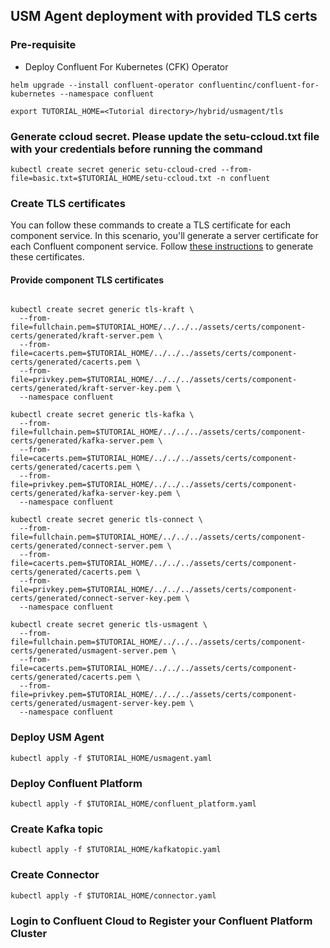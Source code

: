 ## USM Agent deployment with provided TLS certs

### Pre-requisite
- Deploy Confluent For Kubernetes (CFK) Operator
```
helm upgrade --install confluent-operator confluentinc/confluent-for-kubernetes --namespace confluent
```

```
export TUTORIAL_HOME=<Tutorial directory>/hybrid/usmagent/tls
```

### Generate ccloud secret. Please update the setu-ccloud.txt file with your credentials before running the command
```
kubectl create secret generic setu-ccloud-cred --from-file=basic.txt=$TUTORIAL_HOME/setu-ccloud.txt -n confluent
```
### Create TLS certificates

You can follow these commands to create a TLS certificate for each component service. In this scenario, you'll
generate a server certificate for each Confluent component service. Follow [these instructions](../../../assets/certs/component-certs/README.md) to generate these certificates.

#### Provide component TLS certificates

```

kubectl create secret generic tls-kraft \
  --from-file=fullchain.pem=$TUTORIAL_HOME/../../../assets/certs/component-certs/generated/kraft-server.pem \
  --from-file=cacerts.pem=$TUTORIAL_HOME/../../../assets/certs/component-certs/generated/cacerts.pem \
  --from-file=privkey.pem=$TUTORIAL_HOME/../../../assets/certs/component-certs/generated/kraft-server-key.pem \
  --namespace confluent

kubectl create secret generic tls-kafka \
  --from-file=fullchain.pem=$TUTORIAL_HOME/../../../assets/certs/component-certs/generated/kafka-server.pem \
  --from-file=cacerts.pem=$TUTORIAL_HOME/../../../assets/certs/component-certs/generated/cacerts.pem \
  --from-file=privkey.pem=$TUTORIAL_HOME/../../../assets/certs/component-certs/generated/kafka-server-key.pem \
  --namespace confluent

kubectl create secret generic tls-connect \
  --from-file=fullchain.pem=$TUTORIAL_HOME/../../../assets/certs/component-certs/generated/connect-server.pem \
  --from-file=cacerts.pem=$TUTORIAL_HOME/../../../assets/certs/component-certs/generated/cacerts.pem \
  --from-file=privkey.pem=$TUTORIAL_HOME/../../../assets/certs/component-certs/generated/connect-server-key.pem \
  --namespace confluent

kubectl create secret generic tls-usmagent \
  --from-file=fullchain.pem=$TUTORIAL_HOME/../../../assets/certs/component-certs/generated/usmagent-server.pem \
  --from-file=cacerts.pem=$TUTORIAL_HOME/../../../assets/certs/component-certs/generated/cacerts.pem \
  --from-file=privkey.pem=$TUTORIAL_HOME/../../../assets/certs/component-certs/generated/usmagent-server-key.pem \
  --namespace confluent
```

### Deploy USM Agent
```
kubectl apply -f $TUTORIAL_HOME/usmagent.yaml
```

### Deploy Confluent Platform
```
kubectl apply -f $TUTORIAL_HOME/confluent_platform.yaml
```

### Create Kafka topic
```
kubectl apply -f $TUTORIAL_HOME/kafkatopic.yaml
```

### Create Connector
```
kubectl apply -f $TUTORIAL_HOME/connector.yaml
```

### Login to Confluent Cloud to Register your Confluent Platform Cluster
